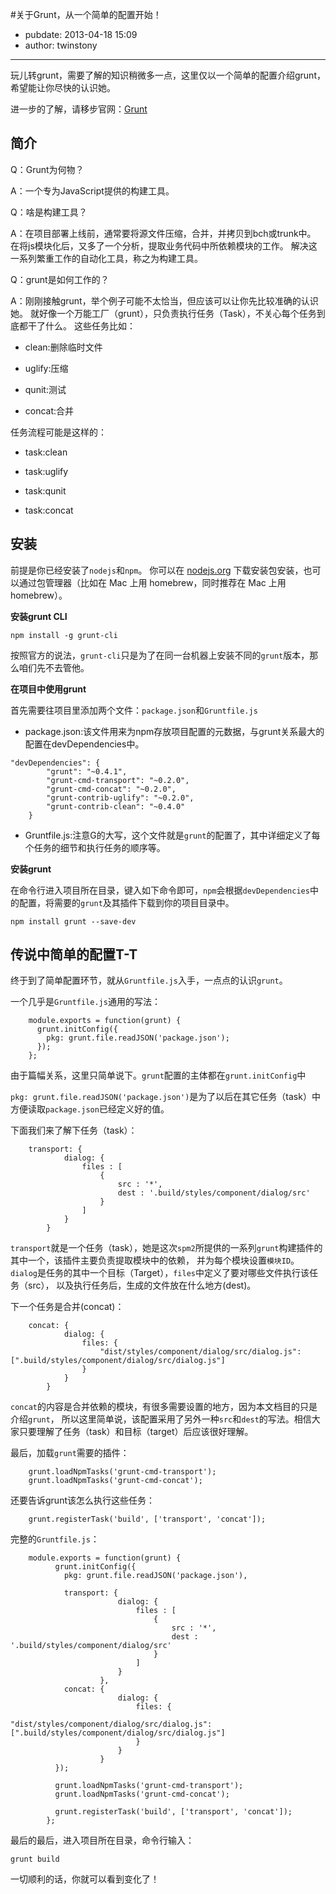#关于Grunt，从一个简单的配置开始！
- pubdate: 2013-04-18 15:09
- author: twinstony

---

玩儿转grunt，需要了解的知识稍微多一点，这里仅以一个简单的配置介绍grunt，希望能让你尽快的认识她。

进一步的了解，请移步官网：[Grunt](http://gruntjs.com/ "Grunt")

## 简介
Q：Grunt为何物？

A：一个专为JavaScript提供的构建工具。

Q：啥是构建工具？

A：在项目部署上线前，通常要将源文件压缩，合并，并拷贝到bch或trunk中。
在将js模块化后，又多了一个分析，提取业务代码中所依赖模块的工作。
解决这一系列繁重工作的自动化工具，称之为构建工具。

Q：grunt是如何工作的？

A：刚刚接触grunt，举个例子可能不太恰当，但应该可以让你先比较准确的认识她。
就好像一个万能工厂（grunt），只负责执行任务（Task），不关心每个任务到底都干了什么。
这些任务比如：

* clean:删除临时文件

* uglify:压缩

* qunit:测试

* concat:合并

任务流程可能是这样的：

* task:clean

* task:uglify

* task:qunit

* task:concat

## 安装

前提是你已经安装了`nodejs`和`npm`。 你可以在 [nodejs.org](http://nodejs.org/) 下载安装包安装，也可以通过包管理器（比如在 Mac 上用 homebrew，同时推荐在 Mac 上用 homebrew）。

**安装grunt CLI**

```
npm install -g grunt-cli
```

按照官方的说法，`grunt-cli`只是为了在同一台机器上安装不同的`grunt`版本，那么咱们先不去管他。

**在项目中使用grunt**

首先需要往项目里添加两个文件：`package.json`和`Gruntfile.js`

* package.json:该文件用来为npm存放项目配置的元数据，与grunt关系最大的配置在devDependencies中。

```
"devDependencies": {
        "grunt": "~0.4.1",
        "grunt-cmd-transport": "~0.2.0",
        "grunt-cmd-concat": "~0.2.0",
        "grunt-contrib-uglify": "~0.2.0",
        "grunt-contrib-clean": "~0.4.0"
    }
```

* Gruntfile.js:注意G的大写，这个文件就是`grunt`的配置了，其中详细定义了每个任务的细节和执行任务的顺序等。

**安装grunt**

在命令行进入项目所在目录，键入如下命令即可，`npm`会根据`devDependencies`中的配置，将需要的`grunt`及其插件下载到你的项目目录中。

```
npm install grunt --save-dev
```


## 传说中简单的配置T-T

终于到了简单配置环节，就从`Gruntfile.js`入手，一点点的认识`grunt`。

一个几乎是`Gruntfile.js`通用的写法：

```
    module.exports = function(grunt) {
      grunt.initConfig({
        pkg: grunt.file.readJSON('package.json');
      });
    };
```

由于篇幅关系，这里只简单说下。`grunt`配置的主体都在`grunt.initConfig`中

`pkg: grunt.file.readJSON('package.json')`是为了以后在其它任务（task）中方便读取`package.json`已经定义好的值。

下面我们来了解下任务（task）：

```
    transport: {
            dialog: {
                files : [
                    {
                        src : '*',
                        dest : '.build/styles/component/dialog/src'
                    }
                ]
            }
        }
```

`transport`就是一个任务（task），她是这次`spm2`所提供的一系列`grunt`构建插件的其中一个，该插件主要负责提取模块中的依赖，
并为每个模块设置`模块ID`。`dialog`是任务的其中一个目标（Target），`files`中定义了要对哪些文件执行该任务（src），
以及执行任务后，生成的文件放在什么地方(dest)。

下一个任务是合并(concat)：

```
    concat: {
            dialog: {
                files: {
                    "dist/styles/component/dialog/src/dialog.js": [".build/styles/component/dialog/src/dialog.js"]
                }
            }
        }
```

`concat`的内容是合并依赖的模块，有很多需要设置的地方，因为本文档目的只是介绍`grunt`，
所以这里简单说，该配置采用了另外一种`src`和`dest`的写法。相信大家只要理解了任务（task）和目标（target）后应该很好理解。

最后，加载`grunt`需要的插件：

```
    grunt.loadNpmTasks('grunt-cmd-transport');
    grunt.loadNpmTasks('grunt-cmd-concat');
```

还要告诉grunt该怎么执行这些任务：

```
    grunt.registerTask('build', ['transport', 'concat']);
```

完整的`Gruntfile.js`：

```
    module.exports = function(grunt) {
          grunt.initConfig({
            pkg: grunt.file.readJSON('package.json'),

            transport: {
                        dialog: {
                            files : [
                                {
                                    src : '*',
                                    dest : '.build/styles/component/dialog/src'
                                }
                            ]
                        }
                    },
            concat: {
                        dialog: {
                            files: {
                                "dist/styles/component/dialog/src/dialog.js": [".build/styles/component/dialog/src/dialog.js"]
                            }
                        }
                    }
          });

          grunt.loadNpmTasks('grunt-cmd-transport');
          grunt.loadNpmTasks('grunt-cmd-concat');

          grunt.registerTask('build', ['transport', 'concat']);
        };

```

最后的最后，进入项目所在目录，命令行输入：

```
grunt build
```

一切顺利的话，你就可以看到变化了！













